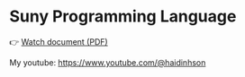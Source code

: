 # Suny Programming Language

👉 [Watch document (PDF)](./document.pdf)

My youtube: https://www.youtube.com/@haidinhson
